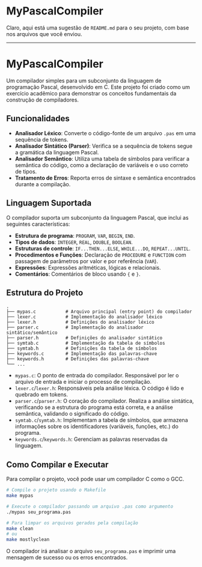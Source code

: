 # MyPascalCompiler

Claro, aqui está uma sugestão de `README.md` para o seu projeto, com base nos arquivos que você enviou.

-----

# MyPascalCompiler

Um compilador simples para um subconjunto da linguagem de programação Pascal, desenvolvido em C. Este projeto foi criado como um exercício acadêmico para demonstrar os conceitos fundamentais da construção de compiladores.

## Funcionalidades

  * **Analisador Léxico**: Converte o código-fonte de um arquivo `.pas` em uma sequência de tokens.
  * **Analisador Sintático (Parser)**: Verifica se a sequência de tokens segue a gramática da linguagem Pascal.
  * **Analisador Semântico**: Utiliza uma tabela de símbolos para verificar a semântica do código, como a declaração de variáveis e o uso correto de tipos.
  * **Tratamento de Erros**: Reporta erros de sintaxe e semântica encontrados durante a compilação.

## Linguagem Suportada

O compilador suporta um subconjunto da linguagem Pascal, que inclui as seguintes características:

  * **Estrutura de programa**: `PROGRAM`, `VAR`, `BEGIN`, `END`.
  * **Tipos de dados**: `INTEGER`, `REAL`, `DOUBLE`, `BOOLEAN`.
  * **Estruturas de controle**: `IF...THEN...ELSE`, `WHILE...DO`, `REPEAT...UNTIL`.
  * **Procedimentos e Funções**: Declaração de `PROCEDURE` e `FUNCTION` com passagem de parâmetros por valor e por referência (`VAR`).
  * **Expressões**: Expressões aritméticas, lógicas e relacionais.
  * **Comentários**: Comentários de bloco usando `{` e `}`.

## Estrutura do Projeto

```
.
├── mypas.c           # Arquivo principal (entry point) do compilador
├── lexer.c           # Implementação do analisador léxico
├── lexer.h           # Definições do analisador léxico
├── parser.c          # Implementação do analisador sintático/semântico
├── parser.h          # Definições do analisador sintático
├── symtab.c          # Implementação da tabela de símbolos
├── symtab.h          # Definições da tabela de símbolos
├── keywords.c        # Implementação das palavras-chave
├── keywords.h        # Definições das palavras-chave
└── ...
```

  * `mypas.c`: O ponto de entrada do compilador. Responsável por ler o arquivo de entrada e iniciar o processo de compilação.
  * `lexer.c`/`lexer.h`: Responsáveis pela análise léxica. O código é lido e quebrado em tokens.
  * `parser.c`/`parser.h`: O coração do compilador. Realiza a análise sintática, verificando se a estrutura do programa está correta, e a análise semântica, validando o significado do código.
  * `symtab.c`/`symtab.h`: Implementam a tabela de símbolos, que armazena informações sobre os identificadores (variáveis, funções, etc.) do programa.
  * `keywords.c`/`keywords.h`: Gerenciam as palavras reservadas da linguagem.

## Como Compilar e Executar

Para compilar o projeto, você pode usar um compilador C como o GCC.

```bash
# Compile o projeto usando o Makefile
make mypas

# Execute o compilador passando um arquivo .pas como argumento
./mypas seu_programa.pas

# Para limpar os arquivos gerados pela compilação
make clean
# ou
make mostlyclean
```

O compilador irá analisar o arquivo `seu_programa.pas` e imprimir uma mensagem de sucesso ou os erros encontrados.

